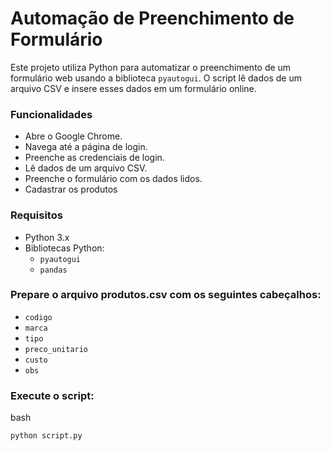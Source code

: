 # Automação de Preenchimento de Formulário

Este projeto utiliza Python para automatizar o preenchimento de um formulário web usando a biblioteca `pyautogui`. O script lê dados de um arquivo CSV e insere esses dados em um formulário online.

### Funcionalidades

- Abre o Google Chrome.
- Navega até a página de login.
- Preenche as credenciais de login.
- Lê dados de um arquivo CSV.
- Preenche o formulário com os dados lidos.
- Cadastrar os produtos

### Requisitos

- Python 3.x
- Bibliotecas Python:
  - `pyautogui`
  - `pandas`

### Prepare o arquivo produtos.csv com os seguintes cabeçalhos:

* `codigo`
* `marca`
* `tipo`
* `preco_unitario`
* `custo`
* `obs`

### Execute o script:

bash
```
python script.py
```

